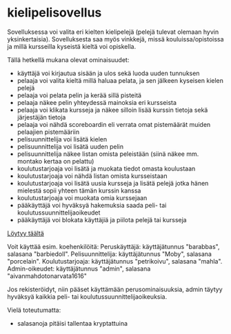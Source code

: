 # kielipelisovellus

Sovelluksessa voi valita eri kielten kielipelejä (pelejä tulevat olemaan hyvin yksinkertaisia). Sovelluksesta saa myös vinkkejä, missä kouluissa/opistoissa ja millä kursseilla kyseistä kieltä voi opiskella. 

Tällä hetkellä mukana olevat ominaisuudet:
- käyttäjä voi kirjautua sisään ja ulos sekä luoda uuden tunnuksen
- pelaaja voi valita kieltä millä haluaa pelata, ja sen jälkeen kyseisen kielen pelejä
- pelaaja voi pelata pelin ja kerää sillä pisteitä
- pelaaja näkee pelin yhteydessä mainoksia eri kursseista
- pelaaja voi klikata kursseja ja näkee silloin lisää kurssin tietoja sekä järjestäjän tietoja
- pelaaja voi nähdä scoreboardin eli verrata omat pistemäärät muiden pelaajien pistemääriin
- pelisuunnittelija voi lisätä kielen
- pelisuunnittelija voi lisätä uuden pelin
- pelisuunnittelija näkee listan omista peleistään (siinä näkee mm. montako kertaa on pelattu)
- koulutustarjoaja voi lisätä ja muokata tiedot omasta koulustaan
- koulutustarjoaja voi nähdä listan omista kursseistaan
- koulutustarjoaja voi lisätä uusia kursseja ja lisätä pelejä jotka hänen mielestä sopii yhteen tämän kurssin kanssa
- koulutustarjoaja voi muokata omia kurssejaan
- pääkäyttäjä voi hyväksyä hakemuksia saada peli- tai koulutussuunnittelijaoikeudet
- pääkäyttäjä voi blokata käyttäjiä ja piilota pelejä tai kursseja

[Löytyy täältä](https://ruja-kieli.herokuapp.com/)

Voit käyttää esim. koehenkilöitä:
Peruskäyttäjä: käyttäjätunnus "barabbas", salasana "barbiedoll".
Pelisuunnittelija: käyttäjätunnus "Moby", salasana "porcelain".
Koulutustarjoaja: käyttäjätunnus "petrikoivu", salasana "mahla".
Admin-oikeudet: käyttäjätunnus "admin", salasana "aivanmahdotonarvata1616"

Jos rekisteröidyt, niin pääset käyttämään perusominaisuuksia, admin täytyy hyväksyä kaikkia peli- tai koulutussuunnittelijaoikeuksia.

Vielä toteutumatta:
- salasanoja pitäisi tallentaa kryptattuina